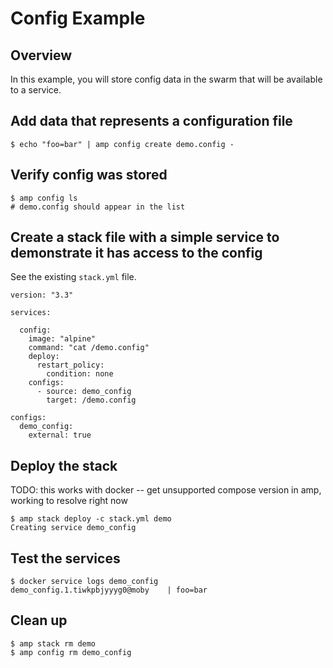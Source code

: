 # Config Example

## Overview

In this example, you will store config data in the swarm that will be available to a service.

## Add data that represents a configuration file

    $ echo "foo=bar" | amp config create demo.config -

## Verify config was stored

    $ amp config ls
    # demo.config should appear in the list

## Create a stack file with a simple service to demonstrate it has access to the config

See the existing `stack.yml` file.

```
version: "3.3"

services:

  config:
    image: "alpine"
    command: "cat /demo.config"
    deploy:
      restart_policy:
        condition: none
    configs:
      - source: demo_config
        target: /demo.config

configs:
  demo_config:
    external: true

```

## Deploy the stack

TODO: this works with docker -- get unsupported compose version in amp, working to resolve right now

    $ amp stack deploy -c stack.yml demo
    Creating service demo_config

## Test the services

```
$ docker service logs demo_config
demo_config.1.tiwkpbjyyyg0@moby    | foo=bar
```


## Clean up

    $ amp stack rm demo
    $ amp config rm demo_config


